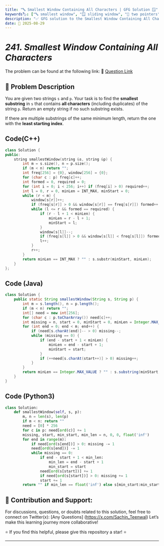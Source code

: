 ```yaml
---
title: "🔤 Smallest Window Containing All Characters | GFG Solution 🪟"
keywords🏷️: ["🔤 smallest window", "🪟 sliding window", "📍 two pointers", "📈 frequency array", "📘 GFG", "🏁 competitive programming", "📚 DSA"]
description: "✅ GFG solution to the Smallest Window Containing All Characters problem: find minimum length substring containing all characters of pattern using sliding window technique. 🚀"
date: 📅 2025-08-29
---
```


# *241. Smallest Window Containing All Characters*

The problem can be found at the following link: 🔗 [Question Link](https://www.geeksforgeeks.org/problems/smallest-window-in-a-string-containing-all-the-characters-of-another-string-1587115621/1)

## **🧩 Problem Description**

You are given two strings `s` and `p`. Your task is to find the **smallest substring** in `s` that contains **all characters** (including duplicates) of the string `p`. Return an empty string if no such substring exists.

If there are multiple substrings of the same minimum length, return the one with the **least starting index**.


## Code(C++)
```cpp
class Solution {
public:
    string smallestWindow(string &s, string &p) {
        int m = s.size(), n = p.size();
        if (m < n) return "";
        int freq[256] = {0}, window[256] = {0};
        for (char c : p) freq[c]++;
        int formed = 0, required = 0;
        for (int i = 0; i < 256; i++) if (freq[i] > 0) required++;
        int l = 0, r = 0, minLen = INT_MAX, minStart = 0;
        while (r < m) {
            window[s[r]]++;
            if (freq[s[r]] > 0 && window[s[r]] == freq[s[r]]) formed++;
            while (l <= r && formed == required) {
                if (r - l + 1 < minLen) {
                    minLen = r - l + 1;
                    minStart = l;
                }
                window[s[l]]--;
                if (freq[s[l]] > 0 && window[s[l]] < freq[s[l]]) formed--;
                l++;
            }
            r++;
        }
        return minLen == INT_MAX ? "" : s.substr(minStart, minLen);
    }
};
```

## Code (Java)

```java
class Solution {
    public static String smallestWindow(String s, String p) {
        int m = s.length(), n = p.length();
        if (m < n) return "";
        int[] need = new int[256];
        for (char c : p.toCharArray()) need[c]++;
        int missing = n, start = 0, minStart = 0, minLen = Integer.MAX_VALUE;
        for (int end = 0; end < m; end++) {
            if (need[s.charAt(end)]-- > 0) missing--;
            while (missing == 0) {
                if (end - start + 1 < minLen) {
                    minLen = end - start + 1;
                    minStart = start;
                }
                if (++need[s.charAt(start++)] > 0) missing++;
            }
        }
        return minLen == Integer.MAX_VALUE ? "" : s.substring(minStart, minStart + minLen);
    }
}
```

## Code (Python3)

```python
class Solution:
    def smallestWindow(self, s, p):
        m, n = len(s), len(p)
        if m < n: return ""
        need = [0] * 256
        for c in p: need[ord(c)] += 1
        missing, start, min_start, min_len = n, 0, 0, float('inf')
        for end in range(m):
            if need[ord(s[end])] > 0: missing -= 1
            need[ord(s[end])] -= 1
            while missing == 0:
                if end - start + 1 < min_len:
                    min_len = end - start + 1
                    min_start = start
                need[ord(s[start])] += 1
                if need[ord(s[start])] > 0: missing += 1
                start += 1
        return "" if min_len == float('inf') else s[min_start:min_start + min_len]
```



## 🎯 **Contribution and Support:**

For discussions, questions, or doubts related to this solution, feel free to connect on Twitter(x): [Any Questions] (https://x.com/Sachin_Teenwal) Let’s make this learning journey more collaborative!

⭐ If you find this helpful, please give this repository a star! ⭐

---
